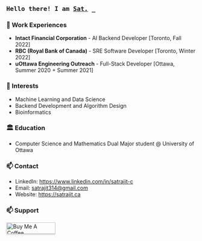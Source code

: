 <!--
**wise-bit/wise-bit** is a ✨ _special_ ✨ repository because its `README.md` (this file) appears on your GitHub profile.

Here are some ideas to get you started:

- 🔭 I’m currently working on ...
- 🌱 I’m currently learning ...
- 👯 I’m looking to collaborate on ...
- 🤔 I’m looking for help with ...
- 💬 Ask me about ...
- 📫 How to reach me: ...
- 😄 Pronouns: ...
- ⚡ Fun fact: ...
-->

<h3 align="left"><samp>Hello there! I am <b><a rel="nofollow noopener noreferrer" target="_blank" href="https://www.satrajit.ca">Sat.</a></b> _</samp></h3>

<p align="left">

### 📝 Work Experiences
- **Intact Financial Corporation** - AI Backend Developer [Toronto, Fall 2022]
- **RBC (Royal Bank of Canada)** - SRE Software Developer [Toronto, Winter 2022]
- **uOttawa Engineering Outreach** - Full-Stack Developer [Ottawa, Summer 2020 + Summer 2021]

### 🌱 Interests
- Machine Learning and Data Science
- Backend Development and Algorithm Design
- Bioinformatics

### 🏛️ Education
- Computer Science and Mathematics Dual Major student @ University of Ottawa
 
### 📫 Contact
- LinkedIn: https://www.linkedin.com/in/satrajit-c
- Email: satrajit314@gmail.com
- Website: https://satrajit.ca

### 📫 Support

<p align="left">
<a href="https://www.buymeacoffee.com/wisebit" target="_blank"><img src="https://www.buymeacoffee.com/assets/img/custom_images/orange_img.png" alt="Buy Me A Coffee" style="height: 30px !important;width: 130px !important;box-shadow: 0px 3px 2px 0px rgba(190, 190, 190, 0.5) !important;-webkit-box-shadow: 0px 3px 2px 0px rgba(190, 190, 190, 0.5) !important;" ></a>
</p>

<!-- </br> -->

</p>

<!-- <details align="left"><summary> <samp>&#9776; Details 📈</samp></summary>
 </br>
 <img src="https://github-readme-stats.vercel.app/api?username=wise-bit&theme=blueberry&show_icons=true&include_all_commits=true&count_private=true"></img>
 <br>
</details> -->

<!-- ========================= </br> -->

<!-- ![wisebit's most used languages](https://github-readme-stats.vercel.app/api/top-langs/?username=wise-bit&theme=vue-dark) -->

<!-- <table border="0" width=100% rules=none>
 <tr>
    <td style="vertical-align:top">
      <img alt="Github Stats" src="https://github-readme-stats.vercel.app/api?username=wise-bit&show_icons=true&theme=vue-dark" width="100%">
    </td>
    <td style="vertical-align:top">
      <img alt="Most Used Languages" src="https://github-readme-stats.vercel.app/api/top-langs/?username=wise-bit&theme=vue-dark" width="100%">
    </td>
 </tr>
</table> -->
